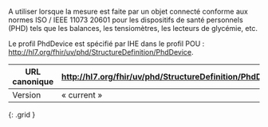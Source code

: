   
   
A utiliser lorsque la mesure est faite par un objet connecté conforme aux normes ISO / IEEE 11073 20601 pour les dispositifs de santé personnels (PHD) tels que les balances, les tensiomètres, les lecteurs de glycémie, etc.    
   
Le profil PhdDevice est spécifié par IHE dans le profil POU : <http://hl7.org/fhir/uv/phd/StructureDefinition/PhdDevice>.  
    
  

|     URL   canonique    |     <http://hl7.org/fhir/uv/phd/StructureDefinition/PhdDevice>    |
|------------------------|-----------------------------------------------------------------|
|     Version            |     « current »                                                 |
{: .grid }
  
   
  
   

